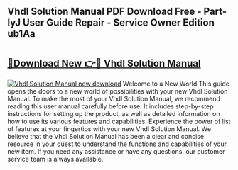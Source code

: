 ## Vhdl Solution Manual PDF Download Free - Part-lyJ User Guide Repair - Service Owner Edition ub1Aa

# <h2><a href="http://bc46797.oget.top/?id=Vhdl+Solution+Manual">🔗Download New 👉🔴 Vhdl Solution Manual</a></h2>

[![Vhdl Solution Manual new download](https://i.imgur.com/5g1atiW.png)](http://bc46797.oget.top/?id=Vhdl+Solution+Manual)
Welcome to a New World This guide opens the doors to a new world of possibilities with your new Vhdl Solution Manual. To make the most of your Vhdl Solution Manual, we recommend reading this user manual carefully before use. It includes step-by-step instructions for setting up the product, as well as detailed information on how to use its various features and capabilities. Experience the power of list of features at your fingertips with your new Vhdl Solution Manual. We believe that the Vhdl Solution Manual has been a clear and concise resource in your quest to understand the functions and capabilities of your new item. If you need any assistance or have any questions, our customer service team is always available.
